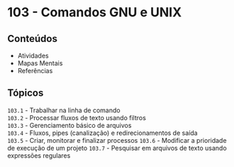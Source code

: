 # 103 - Comandos GNU e UNIX


## Conteúdos
- Atividades 
- Mapas Mentais
- Referências

## Tópicos

`103.1` - Trabalhar na linha de comando \
`103.2` - Processar fluxos de texto usando filtros \
`103.3` - Gerenciamento básico de arquivos \
`103.4` - Fluxos, pipes (canalização) e redirecionamentos de saída \
`103.5` - Criar, monitorar e finalizar processos
`103.6` - Modificar a prioridade de execução de um projeto
`103.7` - Pesquisar em arquivos de texto usando expressões regulares

